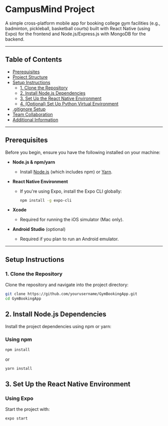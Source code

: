 # CampusMind Project

A simple cross-platform mobile app for booking college gym facilities (e.g., badminton, pickleball, basketball courts) built with React Native (using Expo) for the frontend and Node.js/Express.js with MongoDB for the backend.

---

## Table of Contents

- [Prerequisites](#prerequisites)
- [Project Structure](#project-structure)
- [Setup Instructions](#setup-instructions)
  - [1. Clone the Repository](#1-clone-the-repository)
  - [2. Install Node.js Dependencies](#2-install-nodejs-dependencies)
  - [3. Set Up the React Native Environment](#3-set-up-the-react-native-environment)
  - [4. (Optional) Set Up Python Virtual Environment](#4-optional-set-up-python-virtual-environment)
- [.gitignore Setup](#gitignore-setup)
- [Team Collaboration](#team-collaboration)
- [Additional Information](#additional-information)

---

## Prerequisites

Before you begin, ensure you have the following installed on your machine:

- **Node.js & npm/yarn**

  - Install [Node.js](https://nodejs.org/en/) (which includes npm) or [Yarn](https://yarnpkg.com/).

- **React Native Environment**
  - If you're using Expo, install the Expo CLI globally:
    ```bash
    npm install -g expo-cli
    ```
- **Xcode**

  - Required for running the iOS simulator (Mac only).

- **Android Studio** (optional)
  - Required if you plan to run an Android emulator.

---

## Setup Instructions

### 1. Clone the Repository

Clone the repository and navigate into the project directory:

```bash
git clone https://github.com/yourusername/GymBookingApp.git
cd GymBookingApp
```

## 2. Install Node.js Dependencies

Install the project dependencies using npm or yarn:

### Using npm

```bash
npm install
```

or

```bash
yarn install
```

## 3. Set Up the React Native Environment

### Using Expo

Start the project with:

```bash
expo start
```
